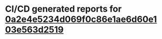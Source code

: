 # CI/CD generated reports for [0a2e4e5234d069f0c86e1ae6d60e103e563d2519](https://github.com/hydephp/develop/commit/0a2e4e5234d069f0c86e1ae6d60e103e563d2519)
